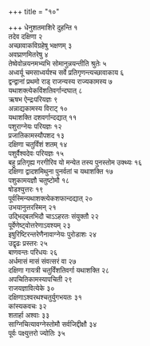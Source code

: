 +++
title = "१०"

+++
धेनुशतमाशिरे दुहन्ति १  
तदेव दक्षिणा २  
अच्छावाकविग्रहेषु भक्षणम् ३  
अवघ्राणमितरेषु ४  
तेष्वेवोन्नयनमभ्यभि सोमानुन्नयन्तीति श्रुतेः ५  
अध्वर्यू चमसाध्वर्यश्च सर्वे प्रतिगृणन्त्यच्छावाकाय ६  
 द्वन्द्वानां प्रथमो राड् राजन्यस्य राज्यकामस्य ७  
यथाशक्त्येकविंशतिवर्गान्दघात् ८  
ऋषभ ऐन्द्रःपरियज्ञः ९  
अन्नाद्यकामस्य विराट् १०  
यथाशक्ति दशवर्गान्दद्यात् ११  
पशुराग्नेयः परियज्ञः १२  
प्रजातिकामस्यौपशद १३  
दक्षिणा चतुर्विंशं शतम् १४  
पशुर्वैश्वदेवः परियज्ञः १५  
बहु प्रतिगृह्य गरगीरिव यो मन्येत तस्य पुनस्तोम उक्थ्यः १६  
दक्षिणा द्वादशमिथुना पुनर्वतां च यथाशक्ति १७  
पशुकामयज्ञौ चतुष्टोमौ १८  
षोडश्युत्तरः १९  
पूर्वस्मिन्यथाशक्त्येकशफान्दद्यात् २०  
उभयानुत्तरस्मिन् २१  
उद्भिद्बलभिदौ चाऽऽहरतः संयुक्तौ २२  
पूर्वेणेष्ट्वोत्तरेणाऽवश्यम् २३  
इषुरिष्टिरन्तरेणैनावाग्नेयः पुरोडाशः २४  
उद्वृढः प्रस्तरः २५  
बाणवन्तः परिधयः २६  
अर्धमासं मासं संवत्सरं वा २७  
दक्षिणा गायत्री चतुर्विंशतिवर्गा यथाशक्ति २८  
अपचितिकामस्यापचिती २९  
राजयज्ञावित्येके ३०  
दक्षिणाऽश्वरथश्चतुर्युगभयतः ३१  
कांस्यकवचः ३२  
शतार्हा अश्वाः ३३  
साग्निचित्यावग्नेस्तोमौ सर्वजिद्दीक्षौ ३४  
पूर्वः पक्ष्युत्तरो ज्योतिः ३५  

